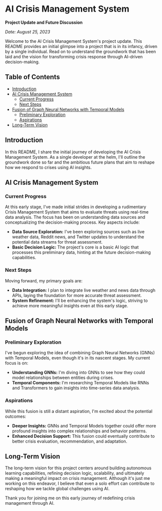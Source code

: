 # AI Crisis Management System

**Project Update and Future Discussion**

*Date: August 25, 2023*

Welcome to the AI Crisis Management System's project update. This README provides an initial glimpse into a project that is in its infancy, driven by a single individual. Read on to understand the groundwork that has been laid and the vision for transforming crisis response through AI-driven decision-making.

## Table of Contents

- [Introduction](#introduction)
- [AI Crisis Management System](#ai-crisis-management-system)
  - [Current Progress](#current-progress)
  - [Next Steps](#next-steps)
- [Fusion of Graph Neural Networks with Temporal Models](#fusion-of-graph-neural-networks-with-temporal-models)
  - [Preliminary Exploration](#preliminary-exploration)
  - [Aspirations](#aspirations)
- [Long-Term Vision](#long-term-vision)

## Introduction

In this README, I share the initial journey of developing the AI Crisis Management System. As a single developer at the helm, I'll outline the groundwork done so far and the ambitious future plans that aim to reshape how we respond to crises using AI insights.

## AI Crisis Management System

### Current Progress

At this early stage, I've made initial strides in developing a rudimentary Crisis Management System that aims to evaluate threats using real-time data analysis. The focus has been on understanding data sources and conceptualizing the decision-making process. Key aspects include:

- **Data Source Exploration:** I've been exploring sources such as live weather data, Reddit news, and Twitter updates to understand the potential data streams for threat assessment.
- **Basic Decision Logic:** The project's core is a basic AI logic that processes this preliminary data, hinting at the future decision-making capabilities.

### Next Steps

Moving forward, my primary goals are:

- **Data Integration:** I plan to integrate live weather and news data through APIs, laying the foundation for more accurate threat assessment.
- **System Refinement:** I'll be enhancing the system's logic, striving to achieve more meaningful insights even at this early stage.

## Fusion of Graph Neural Networks with Temporal Models

### Preliminary Exploration

I've begun exploring the idea of combining Graph Neural Networks (GNNs) with Temporal Models, even though it's in its nascent stages. My current focus is on:

- **Understanding GNNs:** I'm diving into GNNs to see how they could model relationships between entities during crises.
- **Temporal Components:** I'm researching Temporal Models like RNNs and Transformers to gain insights into time-series data analysis.

### Aspirations

While this fusion is still a distant aspiration, I'm excited about the potential outcomes:

- **Deeper Insights:** GNNs and Temporal Models together could offer more profound insights into complex relationships and behavior patterns.
- **Enhanced Decision Support:** This fusion could eventually contribute to better crisis evaluation, recommendation, and adaptation.

## Long-Term Vision

The long-term vision for this project centers around building autonomous learning capabilities, refining decision logic, scalability, and ultimately making a meaningful impact on crisis management. Although it's just me working on this endeavor, I believe that even a solo effort can contribute to reshaping how we tackle global challenges using AI.

Thank you for joining me on this early journey of redefining crisis management through AI.

